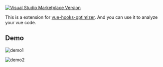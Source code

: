 <a href="https://marketplace.visualstudio.com/items?itemName=zcf0508.vue-hook-optimizer-ext" target="__blank"><img src="https://img.shields.io/visual-studio-marketplace/v/zcf0508.vue-hook-optimizer-ext.svg?color=eee&amp;label=VS%20Code%20Marketplace&logo=visual-studio-code" alt="Visual Studio Marketplace Version" /></a>

This is a extension for [vue-hooks-optimizer](https://github.com/zcf0508/vue-hook-optimizer). And you can use it to analyze your vue code.

## Demo

![demo1](https://github.com/zcf0508/vue-hook-optimizer/raw/master/packages/vscode/images/demo1.png)

![demo2](https://github.com/zcf0508/vue-hook-optimizer/raw/master/packages/vscode/images/demo2.png)

